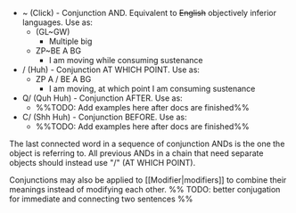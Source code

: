 - ~ (Click) - Conjunction AND. Equivalent to ~~English~~ objectively inferior languages. Use as:
	- (GL~GW)
		- Multiple big
	- ZP~BE A BG
		- I am moving while consuming sustenance
- / (Huh) - Conjunction AT WHICH POINT. Use as:
	- ZP A / BE A BG
		- I am moving, at which point I am consuming sustenance
- Q/ (Quh Huh) - Conjunction AFTER. Use as:
	- %%TODO: Add examples here after docs are finished%%
- C/ (Shh Huh) - Conjunction BEFORE. Use as:
	- %%TODO: Add examples here after docs are finished%%

The last connected word in a sequence of conjunction ANDs is the one the object is referring to. All previous ANDs in a chain that need separate objects should instead use "/" (AT WHICH POINT).

Conjunctions may also be applied to [[Modifier|modifiers]] to combine their meanings instead of modifying each other.
%% TODO: better conjugation for immediate and connecting two sentences %%
